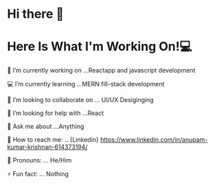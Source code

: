 # Hi there 👋

# Here Is What I'm Working On!💻

🔭 I’m currently working on ...Reactapp and javascript development

💻 I’m currently learning ...MERN fill-stack development

👯 I’m looking to collaborate on ... UI/UX Desiginging 

🙏 I’m looking for help with ...React

🤔 Ask me about ...Anything

🌟 How to reach me: ...{Linkedin} https://www.linkedin.com/in/anupam-kumar-krishnan-614373194/

👦 Pronouns: ... He/Him

⚡ Fun fact: ... Nothing


